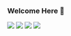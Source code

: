 ### Welcome Here 👋
<img src="https://komarev.com/ghpvc/?username=shubhamdhoot333&label=PROFILE+VIEWS&color=ff69b4">
<img src="https://github-readme-stats.vercel.app/api?username=shubhamdhoot333&show_icons=true&theme=radical">
<img src="https://github-readme-stats.vercel.app/api/top-langs/?username=shubhamdhoot333&layout=compact&theme=radical">
<img src="https://github-readme-streak-stats.herokuapp.com/?user=shubhamdhoot333&theme=dark">
